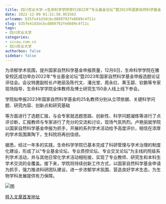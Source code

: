 ```yaml
---
title: 四川农业大学->生命科学学院举行2022年“专业基金论坛”暨2023年国家自然科学基金申报选题论证评估会 | sicau.com.cn
date: 2022-12-09 01:21:58.951563
urlname: b35fe41d3dcbcd889792fe6689c4f11c
slug: b35fe41d3dcbcd889792fe6689c4f11c
tags: 
- 四川农业大学
categories:
- sicau.com.cn
- 四川农业大学
authorbox: false
sidebar: false
---
```

为浓郁学术氛围，提升国家自然科学基金申报质量，12月6日，生命科学学院在雅安校区成功举办2022年“专业基金论坛”暨2023年国家自然科学基金申报选题论证评估会。会议特邀副校长卢艳丽及陈代文、潘光堂、周永红、黄玉碧、钦鹏等专家现场指导，生命科学学院全体教师及博士研究生150余人线上线下参会。

学院拟申报2023年国家自然科学基金的25名教师分别从立项依据、关键科学问题、研究内容、创新点和研究基础
<!--more-->
等方面进行了选题汇报，与会专家就选题思路、创新性、科学问题凝练等进行了点评诊断，汇报教师与专家进行了充分的交流和讨论，现场气氛热烈。卢艳丽就学院以国家自然科学基金申报为抓手，开展的系列学术活动给予高度评价，相信在浓厚的学术氛围熏陶下，生科院将再创佳绩。

据悉，经过一年多的实践，生命科学学院已基本完成了科研管理与学术治理的制度化建设，形成了以“专业基金论坛、专业质控论坛、专业交叉论坛”为主线的院级系列学术活动，并与其他日常化学术活动相衔接，实现了专业教师、研究生和本科生学术交流的全覆盖。接下来，学院将持续创新工作方式，以国家自然科学基金申请为抓手，强力推进科研团队建设，进一步浓郁学术氛围、营造良好学术生态，为生物学科发展提供有力保障。

![图](https://news.sicau.edu.cn/__local/7/4F/1D/EC8D3EA1FF7B50958EB7F4C4C80_4B6826B8_3515A.jpg)

[转入文章首发地址](https://news.sicau.edu.cn/info/1078/70497.htm)